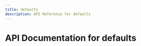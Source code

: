 ```yaml
---
title: defaults
description: API Reference for defaults
---
```

# API Documentation for defaults

        